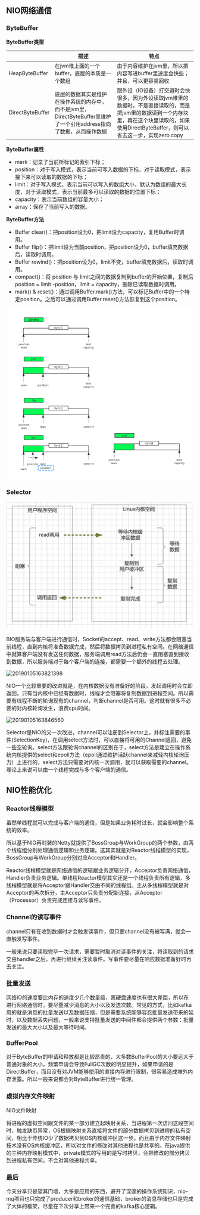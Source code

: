## NIO网络通信

### ByteBuffer

**ByteBuffer类型**

|                  | 描述                                                         | 特点                                                         |
| ---------------- | ------------------------------------------------------------ | ------------------------------------------------------------ |
| HeapByteBuffer   | 在jvm堆上面的一个buffer，底层的本质是一个数组                | 由于内容维护在jvm里，所以把内容写进buffer里速度会快些；并且，可以更容易回收 |
| DirectByteBuffer | 底层的数据其实是维护在操作系统的内存中，而不是jvm里，DirectByteBuffer里维护了一个引用address指向了数据，从而操作数据 | 跟外设（IO设备）打交道时会快很多，因为外设读取jvm堆里的数据时，不是直接读取的，而是把jvm里的数据读到一个内存块里，再在这个块里读取的，如果使用DirectByteBuffer，则可以省去这一步，实现zero copy |

**ByteBuffer属性**

- mark：记录了当前所标记的索引下标；
- position：对于写入模式，表示当前可写入数据的下标，对于读取模式，表示接下来可以读取的数据的下标；
- limit：对于写入模式，表示当前可以写入的数组大小，默认为数组的最大长度，对于读取模式，表示当前最多可以读取的数据的位置下标；
- capacity：表示当前数组的容量大小；
- array：保存了当前写入的数据。

**ByteBuffer方法**

- Buffer clear()：把position设为0，把limit设为capacity，复用Buffer时调用。
- Buffer flip()：把limit设为当前position，把position设为0，buffer填充数据后，读取时调用。
- Buffer rewind()：把position设为0，limit不变，buffer填充数据后，读取时调用。
- compact()：将 position 与 limit之间的数据复制到buffer的开始位置，复制后 position = limit -position，limit = capacity，删除已读取数据时调用。
- mark() & reset()：通过调用Buffer.mark()方法，可以标记Buffer中的一个特定position。之后可以通过调用Buffer.reset()方法恢复到这个position。

![img](readme\910.png)

### Selector

![img](readme/20190105163801795.jpg)

BIO服务端与客户端进行通信时，Socket的accept、read、write方法都会阻塞当前线程，直到内核将准备数据完成，然后将数据拷贝到进程私有空间。在网络通信中就算客户端没有发送任何数据，服务端调用read方法后仍会一直阻塞直到接收到数据，所以服务端对于每个客户端的连接，都需要一个额外的线程去处理。

![20190105163821398](readme/20190105163821398-7133636.jpg)

NIO一个比较重要的改进就是，在内核数据没有准备好的阶段，发起调用时会立即返回，只有当内核中已经有数据时，线程才会阻塞将复制数据到进程空间。所以需要有线程不断的轮询现有的channel，判断channel是否可用。这时就有很多不必要的对内核轮询发生，浪费cpu时间。

![20190105163846560](readme/20190105163846560-7132891.jpg)

Selector是NIO的又一次改进，channel可以注册到Selector上，并标注需要的事件(SelectionKey)，在调用select方法时，可以直接将可用的Channel返回，避免一些空轮询。select方法跟轮询channel的区别在于，select方法是建立在操作系统内核提供的select和epoll方法（epoll通过维护活跃channel来减轻内核轮询压力）上进行的，select方法只需要对内核一次调用，就可以获取需要的channel。理论上来说可以由一个线程完成与多个客户端的通信。

## NIO性能优化

### Reactor线程模型

虽然单线程就可以完成与客户端的通信，但是如果业务耗时过长，就会影响整个系统的效率。

所以基于NIO再封装的Netty就提供了BossGroup与WorkGroup的两个参数，由两个线程组分别处理通信逻辑和业务逻辑。这其实就是对Reactor线程模型的实现，BossGroup与WorkGroup分别对应Acceptor和Handler。

Reactor线程模型就是网络通信的逻辑跟业务逻辑分开，Acceptor负责网络通信，Handler负责业务逻辑。单线程Reactor模型其实还是一个线程负责所有逻辑，多线程模型就是将Acceptor跟Handler交由不同的线程组。主从多线程模型就是对Acceptor的再次拆分，主Acceptor只负责分配新连接，从Acceptor（Processor）负责完成连接与读写事件。

### Channel的读写事件

channel只有在收到数据时才会触发读事件，但只要channel没有被写满，就会一直触发写事件。

一般来说只要读取完毕一次请求，需要暂时取消对读事件的关注，将读取到的请求交由handler之后，再进行继续关注读事件。写事件要尽量在响应数据准备好时再去关注。

### 批量发送

网络IO的速度要比内存的速度少几个数量级，离硬盘速度也有很大差距，所以在进行网络通信时，要尽量减少消息的大小以及发送次数。常见的方式，比如kafka用的就是消息的批量发送以及数据压缩，但是需要系统能够容忍批量发送带来的延时，以及数据丢失问题，一般来说支持批量发送的中间件都会提供两个参数：批量发送的最大大小以及最大等待时间。

### BufferPool

对于ByteBuffer的申请和释放都是比较昂贵的，大多数BufferPool的大小要远大于普通对象的大小，频繁申请会导致FullGC次数的明显提升，如果申请的是DirectBuffer，而且没有对JVM能够使用的直接内存进行限制，很容易造成堆外内存泄露。所以一般来说都会对ByteBuffer进行统一管理。

### 虚拟内存文件映射

NIO文件映射

将进程的虚拟空间跟文件的某一部分建立起映射关系，当进程第一次访问这段空间时，触发缺页异常，OS根据映射关系直接将文件的部分数据拷贝到进程的私有空间，相比于传统IO少了数据拷贝到OS内核缓冲区这一步。而且由于内存文件映射技术没有OS内核缓冲区，所以对文件的修改对其他进程也是共享的。在java提供的三种内存映射模式中，private模式的写用的是写时拷贝，会把修改的部分拷贝到进程私有空间，不会对其他进程共享。

### 最后

今天分享只是望其门墙，大多是应用的东西，避开了深邃的操作系统知识，nio-mq项目也只完成了producer和broker的通信基础，broker的消息存储也只是完成了大体的框架，尽量在下次分享上带来一个完善的kafka核心逻辑。

